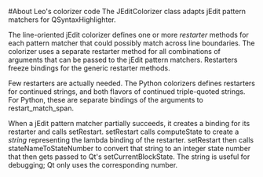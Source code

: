 #About Leo's colorizer code
The JEditColorizer class adapts jEdit pattern matchers for QSyntaxHighlighter.

The line-oriented jEdit colorizer defines one or more *restarter* methods for each pattern matcher that could possibly match across line boundaries. The colorizer uses a separate restarter method for all combinations of arguments that can be passed to the jEdit pattern matchers. Restarters freeze bindings for the generic restarter methods.

Few restarters are actually needed. The Python colorizers defines restarters for continued strings, and both flavors of continued triple-quoted strings. For Python, these are separate bindings of the arguments to restart_match_span.

When a jEdit pattern matcher partially succeeds, it creates a binding for its restarter and calls setRestart. setRestart calls computeState to create a *string* representing the lambda binding of the restarter. setRestart then calls stateNameToStateNumber to convert that string to an integer state number that then gets passed to Qt's setCurrentBlockState. The string is useful for debugging; Qt only uses the corresponding number.

